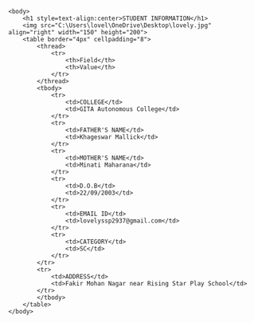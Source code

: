 <!DOCTYPE html>
<html>
    <head>
        <title>STUDENT INFORMATION</title>
        <style>
        table {
                width: 100%;
                border-collapse: collapse;
            }
            th, td {
                padding: 10px;
                text-align: center;
                border-bottom: 2px solid #0b0303;
            }
            th {
                background-color: grey;
           }
            tr:nth-child(even) {
                background-color: #f2f2f2;
            }
        </style>
    </head>
    
    <body>
        <h1 style=text-align:center>STUDENT INFORMATION</h1>
        <img src="C:\Users\lovel\OneDrive\Desktop\lovely.jpg" align="right" width="150" height="200">
        <table border="4px" cellpadding="8">
            <thread>
                <tr>
                    <th>Field</th>
                    <th>Value</th>
                </tr>
            </thread>
            <tbody>
                <tr>
                    <td>COLLEGE</td>
                    <td>GITA Autonomous College</td>
                </tr>
                <tr>
                    <td>FATHER'S NAME</td>
                    <td>Khageswar Mallick</td>
                </tr>
                <tr>
                    <td>MOTHER'S NAME</td>
                    <td>Minati Maharana</td>
                </tr>
                <tr>
                    <td>D.O.B</td>
                    <td>22/09/2003</td>
                </tr>
                <tr>
                    <td>EMAIL ID</td>
                    <td>lovelyssp2937@gmail.com</td>
                </tr>
                <tr>
                    <td>CATEGORY</td>
                    <td>SC</td>
                </tr>
            </tr>
            <tr>
                <td>ADDRESS</td>
                <td>Fakir Mohan Nagar near Rising Star Play School</td>
            </tr>
            </tbody>
        </table>
    </body>
</html> 
